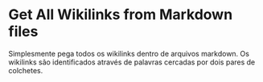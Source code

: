 # Get All Wikilinks from Markdown files

Simplesmente pega todos os wikilinks dentro de arquivos markdown.
Os wikilinks são identificados através de palavras cercadas por
dois pares de colchetes.
